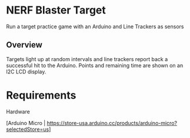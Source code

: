 # NERF Blaster Target
Run a target practice game with an Arduino and Line Trackers as sensors

## Overview
Targets light up at random intervals and line trackers report back a successful hit to the Arduino.  Points and remaining time are shown on an I2C LCD display.


# Requirements
Hardware

[Arduino Micro | https://store-usa.arduino.cc/products/arduino-micro?selectedStore=us]
